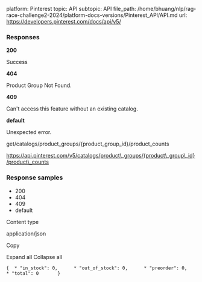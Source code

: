 platform: Pinterest
topic: API
subtopic: API
file_path: /home/bhuang/nlp/rag-race-challenge2-2024/platform-docs-versions/Pinterest_API/API.md
url: https://developers.pinterest.com/docs/api/v5/

### Responses

**200**

Success

**404**

Product Group Not Found.

**409**

Can't access this feature without an existing catalog.

**default**

Unexpected error.

get/catalogs/product\_groups/{product\_group\_id}/product\_counts

https://api.pinterest.com/v5/catalogs/product\_groups/{product\_group\_id}/product\_counts

### Response samples

* 200
* 404
* 409
* default

Content type

application/json

Copy

Expand all Collapse all

`{  * "in_stock": 0,      * "out_of_stock": 0,      * "preorder": 0,      * "total": 0       }`